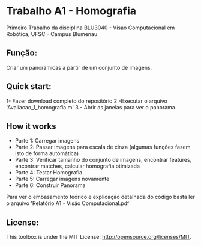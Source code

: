 # Trabalho A1 - Homografia

Primeiro Trabalho da disciplina BLU3040 - Visao Computacional em Robótica, UFSC - Campus Blumenau

## Função:
Criar um panoramicas a partir de um conjunto de imagens.

## Quick start:
1- Fazer download completo do repositório 
2 -Executar o arquivo 'Avaliacao_1_homografia.m'
3 - Abrir as janelas para ver o panorama.

## How it works
- Parte 1: Carregar imagens
- Parte 2: Passar imagens para escala de cinza (algumas funções fazem isto de forma automática)
- Parte 3: Verificar tamanho do conjunto de imagens, encontrar features, encontrar matches, calcular homografia otimizada
- Parte 4: Testar Homografia
- Parte 5: Carregar imagens novamente
- Parte 6: Construir Panorama


Para ver o embasamento teórico e explicação detalhada do código basta ler o arquivo 'Relatório A1 - Visão Computacional.pdf'

## License:
This toolbox is under the MIT License: http://opensource.org/licenses/MIT.
